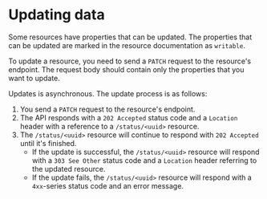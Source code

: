 # Updating data

Some resources have properties that can be updated. The properties that can be updated are marked in the resource
documentation as `writable`.

To update a resource, you need to send a `PATCH` request to the resource's endpoint. The request body should contain
only the properties that you want to update.

Updates is asynchronous. The update process is as follows:

1. You send a `PATCH` request to the resource's endpoint.
2. The API responds with a `202 Accepted` status code and a `Location` header with a reference to a `/status/<uuid>`
   resource.
3. The `/status/<uuid>` resource will continue to respond with `202 Accepted` until it's finished.
    * If the update is successful, the `/status/<uuid>` resource will respond with a `303 See Other` status code and a
      `Location` header referring to the updated resource.
    * If the update fails, the `/status/<uuid>` resource will respond with a `4xx`-series status code and an error
      message.